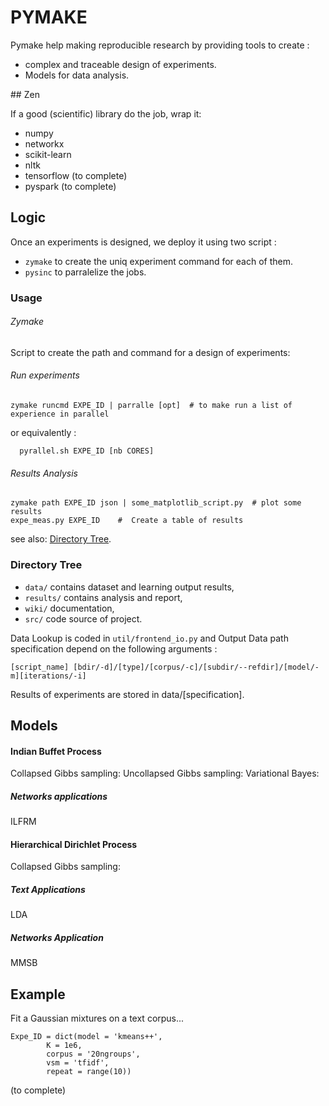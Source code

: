 # PYMAKE

Pymake help making reproducible research by providing tools to create :

* complex and traceable design of experiments.
* Models for data analysis.

## Zen

If a good (scientific) library do the job, wrap it:
* numpy
* networkx
* scikit-learn
* nltk
* tensorflow (to complete)
* pyspark (to complete)

## Logic

Once an experiments is designed, we deploy it using two script :

*  `zymake` to create the uniq experiment command for each of them.
*  `pysinc` to parralelize the jobs.

### Usage
###### Zymake
Script to create the path and command for a design of experiments:

###### Run experiments
    zymake runcmd EXPE_ID | parralle [opt]  # to make run a list of experience in parallel

or equivalently :

      pyrallel.sh EXPE_ID [nb CORES]

######  Results Analysis
    zymake path EXPE_ID json | some_matplotlib_script.py  # plot some results
    expe_meas.py EXPE_ID    #  Create a table of results


see also: [Directory Tree](#directory-tree).

### Directory Tree

* `data/` contains dataset and learning output results,
* `results/` contains analysis and report,
* `wiki/` documentation,
* `src/` code source of project.

Data Lookup is coded in `util/frontend_io.py` and Output Data path specification depend on the following arguments :

    [script_name] [bdir/-d]/[type]/[corpus/-c]/[subdir/--refdir]/[model/-m][iterations/-i]

Results of experiments are stored in data/[specification].

## Models


#### Indian Buffet Process

Collapsed Gibbs sampling:
Uncollapsed Gibbs sampling:
Variational Bayes:

##### Networks applications
ILFRM

#### Hierarchical Dirichlet Process

Collapsed Gibbs sampling:


##### Text Applications
LDA

##### Networks Application
MMSB

## Example

Fit a Gaussian mixtures on a text corpus...

    Expe_ID = dict(model = 'kmeans++',
            K = 1e6,
            corpus = '20ngroups',
            vsm = 'tfidf',
            repeat = range(10))

(to complete)

